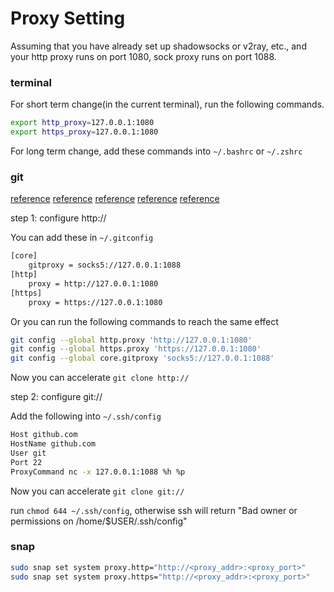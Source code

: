 # Proxy Setting

Assuming that you have already set up shadowsocks or v2ray, etc., and your http proxy runs on port 1080, sock proxy runs on port 1088.



### terminal

For short term change(in the current terminal), run the following commands.

```bash
export http_proxy=127.0.0.1:1080
export https_proxy=127.0.0.1:1080
```

For long term change, add these commands into ``~/.bashrc`` or ``~/.zshrc``



### git

[reference](https://segmentfault.com/q/1010000000118837) [reference](https://segmentfault.com/a/1190000018813121) [reference](https://gist.github.com/laispace/666dd7b27e9116faece6) [reference](https://gist.github.com/fearblackcat/850c6e027d5a03017c44daaa6a7ffc30) [reference](https://www.v2ex.com/t/332816)

step 1: configure http://

You can add these in ``~/.gitconfig``

```bash
[core]
	gitproxy = socks5://127.0.0.1:1088
[http]
	proxy = http://127.0.0.1:1080
[https]
	proxy = https://127.0.0.1:1080
```

Or you can run the following commands to reach the same effect

```bash
git config --global http.proxy 'http://127.0.0.1:1080'
git config --global https.proxy 'https://127.0.0.1:1080'
git config --global core.gitproxy 'socks5://127.0.0.1:1088'
```

Now you can accelerate ``git clone http://``



step 2: configure git://

Add the following into ``~/.ssh/config``

```bash
Host github.com
HostName github.com
User git
Port 22
ProxyCommand nc -x 127.0.0.1:1088 %h %p
```

Now you can accelerate ``git clone git://``

run ``chmod 644 ~/.ssh/config``, otherwise ssh will return "Bad owner or permissions on /home/$USER/.ssh/config"


### snap
```bash
sudo snap set system proxy.http="http://<proxy_addr>:<proxy_port>"
sudo snap set system proxy.https="http://<proxy_addr>:<proxy_port>"
```
